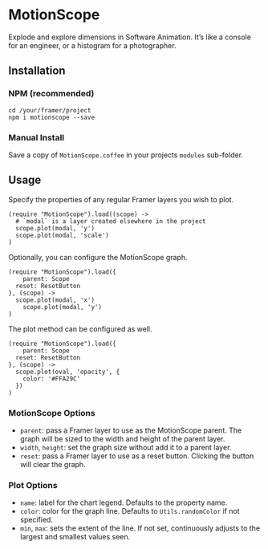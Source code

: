 # MotionScope

Explode and explore dimensions in Software Animation. It’s like a
console for an engineer, or a histogram for a photographer.

## Installation

### NPM (recommended)

```
cd /your/framer/project
npm i motionscope --save
```

### Manual Install

Save a copy of `MotionScope.coffee` in your projects `modules` sub-folder.

## Usage

Specify the properties of any regular Framer layers you wish to plot.

```
(require "MotionScope").load((scope) ->
  # `modal` is a layer created elsewhere in the project
  scope.plot(modal, 'y')
  scope.plot(modal, 'scale')
)
```

Optionally, you can configure the MotionScope graph.

```
(require "MotionScope").load({
	parent: Scope
  reset: ResetButton
}, (scope) ->
  scope.plot(modal, 'x')
	scope.plot(modal, 'y')
)
```

The plot method can be configured as well.

```
(require "MotionScope").load({
	parent: Scope
  reset: ResetButton
}, (scope) ->
  scope.plot(oval, 'opacity', {
  	color: '#FFA29C'
  })
)
```

### MotionScope Options

* `parent`: pass a Framer layer to use as the MotionScope parent. The graph
  will be sized to the width and height of the parent layer.
* `width`, `height`: set the graph size without add it to a parent layer.
* `reset`: pass a Framer layer to use as a reset button. Clicking the button
  will clear the graph.

### Plot Options

* `name`: label for the chart legend. Defaults to the property name.
* `color`: color for the graph line. Defaults to `Utils.randomColor` if
  not specified.
* `min`, `max`: sets the extent of the line. If not set, continuously adjusts
  to the largest and smallest values seen.
